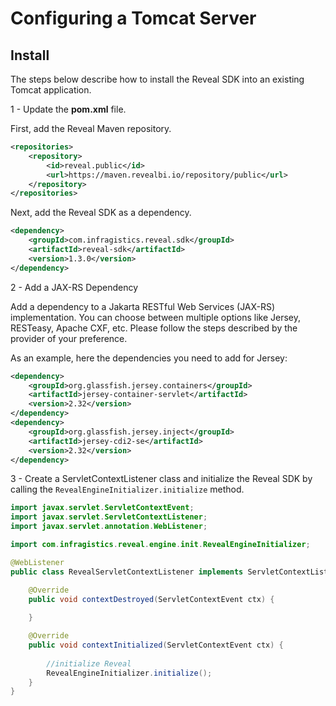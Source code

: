 # Configuring a Tomcat Server

## Install

The steps below describe how to install the Reveal SDK into an existing Tomcat application.

1 - Update the **pom.xml** file.

First, add the Reveal Maven repository.

```xml title="pom.xml"
<repositories>
    <repository>
        <id>reveal.public</id>
        <url>https://maven.revealbi.io/repository/public</url>
    </repository>	
</repositories>
```

Next, add the Reveal SDK as a dependency.

```xml title="pom.xml"
<dependency>
    <groupId>com.infragistics.reveal.sdk</groupId>
    <artifactId>reveal-sdk</artifactId>
    <version>1.3.0</version>
</dependency>
```

2 - Add a JAX-RS Dependency

Add a dependency to a Jakarta RESTful Web Services (JAX-RS) implementation. You can choose between multiple options like Jersey, RESTeasy, Apache CXF, etc. Please follow the steps described by the provider of your preference.

As an example, here the dependencies you need to add for Jersey:

```xml
<dependency>
    <groupId>org.glassfish.jersey.containers</groupId>
    <artifactId>jersey-container-servlet</artifactId>
    <version>2.32</version>
</dependency>
<dependency>
    <groupId>org.glassfish.jersey.inject</groupId>
    <artifactId>jersey-cdi2-se</artifactId>
    <version>2.32</version>
</dependency>
```

3 - Create a ServletContextListener class and initialize the Reveal SDK by calling the `RevealEngineInitializer.initialize` method.

```java
import javax.servlet.ServletContextEvent;
import javax.servlet.ServletContextListener;
import javax.servlet.annotation.WebListener;

import com.infragistics.reveal.engine.init.RevealEngineInitializer;

@WebListener
public class RevealServletContextListener implements ServletContextListener {

	@Override
	public void contextDestroyed(ServletContextEvent ctx) {
		
	}

	@Override
	public void contextInitialized(ServletContextEvent ctx) {
		
		//initialize Reveal
		RevealEngineInitializer.initialize();
	}
}
```